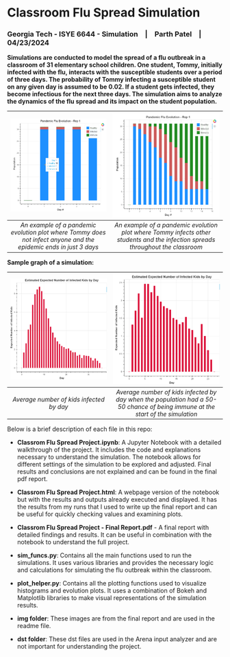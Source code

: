 # Classroom Flu Spread Simulation
### Georgia Tech - ISYE 6644 - Simulation | Parth Patel | 04/23/2024

**Simulations are conducted to model the spread of a flu outbreak in a classroom of 31 elementary school children. One student, Tommy, initially infected with the flu, interacts with the susceptible students over a period of three days. The probability of Tommy infecting a susceptible student on any given day is assumed to be 0.02. If a student gets infected, they become infectious for the next three days. The simulation aims to analyze the dynamics of the flu spread and its impact on the student population.**

| <img src="img/no-infections.png" width="400"> | <img src="img/15day-pandemic.png" width="400"> |
|:---:|:---:|
| *An example of a pandemic evolution plot where Tommy does not infect anyone and the epidemic ends in just 3 days* | *An example of a pandemic evolution plot where Tommy infects other students and the infection spreads throughout the classroom* |

**Sample graph of a simulation:**

| <img src="img/avg-infected-kids-per-day.png" width="800"> | <img src="img/avg-infected-kids-per-day-half-immune.png" width="450"> |
|:---:|:---:|
| *Average number of kids infected by day* | *Average number of kids infected by day when the population had a 50-50 chance of being immune at the start of the simulation*

Below is a brief description of each file in this repo:

- **Classrom Flu Spread Project.ipynb**: A Jupyter Notebook with a detailed walkthrough of the project. It includes the code and explanations necessary to understand the simulation. The notebook allows for different settings of the simulation to be explored and adjusted. Final results and conclusions are not explained and can be found in the final pdf report.

- **Classrom Flu Spread Project.html**: A webpage version of the notebook but with the results and outputs already executed and displayed. It has the results from my runs that I used to write up the final report and can be useful for quickly checking values and examining plots.

- **Classrom Flu Spread Project - Final Report.pdf** - A final report with detailed findings and results. It can be useful in combination with the notebook to understand the full project.

- **sim_funcs.py**: Contains all the main functions used to run the simulations. It uses various libraries and provides the necessary logic and calculations for simulating the flu outbreak within the classroom.

- **plot_helper.py**: Contains all the plotting functions used to visualize histograms and evolution plots. It uses a combination of Bokeh and Matplotlib libraries to make visual representations of the simulation results.

- **img folder**: These images are from the final report and are used in the readme file. 

- **dst folder**: These dst files are used in the Arena input analyzer and are not important for understanding the project. 
